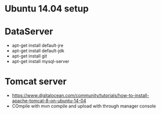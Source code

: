 # Ubuntu 14.04 setup

# DataServer

* apt-get install default-jre
* apt-get install default-jdk
* apt-get install git
* apt-get install mysql-server

# Tomcat server

* https://www.digitalocean.com/community/tutorials/how-to-install-apache-tomcat-8-on-ubuntu-14-04
* COmpile with mvn compile and upload with through manager console
